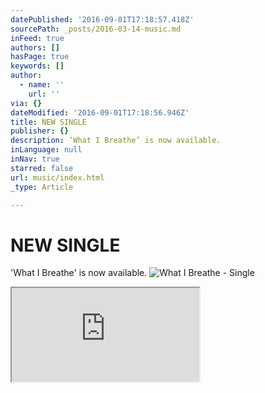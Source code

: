 ```yaml
---
datePublished: '2016-09-01T17:18:57.418Z'
sourcePath: _posts/2016-03-14-music.md
inFeed: true
authors: []
hasPage: true
keywords: []
author:
  - name: ''
    url: ''
via: {}
dateModified: '2016-09-01T17:18:56.946Z'
title: NEW SINGLE
publisher: {}
description: ‘What I Breathe’ is now available.
inLanguage: null
inNav: true
starred: false
url: music/index.html
_type: Article

---
```

# NEW SINGLE

'What I Breathe' is now available.
![What I Breathe - Single](https://the-grid-user-content.s3-us-west-2.amazonaws.com/1ee42de7-fb56-446f-9e3b-72bd1a5bb68e.png)

<iframe src="https://the-grid.github.io/ed-userhtml/?g=eJxVkLFuhDAMhl8lQup4F8pVDEAYKnXoUlVdOjuJIREJQY5PlD594Zjq7ZP125_-zg8EEUXmLaAqdCKL1IiyFau37BrxXJZPrXDoR8c7VeXy0xYik1GFY15yI6WG2RqIy9WkKN-iRmvRfgbYkCQTmEm9VGVdlbe6qmX2v6gC0IhSjyYFNTxGBj9PB9Y3XRlz5oLPrAYIGSUQr4kmlSOEcGznvADhzIrpjnI3QogBc-47EI5wOPV2O0rjHefkM17_iT4-yNUBX_xFEwI7LPrvncW7eD1Z6E18HXnxcRzoJPSdPBvr_wB2-G3D" style=""></iframe>